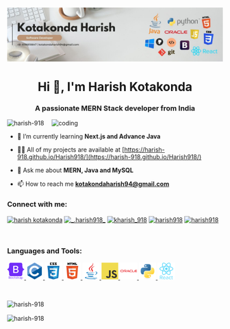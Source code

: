 ![logo](https://github.com/Harish-918/Harish-918/blob/main/Banner.jpg)
<h1 align="center">Hi 👋, I'm Harish Kotakonda</h1>
<h3 align="center">A passionate MERN Stack developer from India</h3>

<img align="right" alt="coding" width="400" src="https://images.squarespace-cdn.com/content/v1/5769fc401b631bab1addb2ab/1541580611624-TE64QGKRJG8SWAIUS7NS/coding-freak.gif?format=1500w">

<p align="left"> <img src="https://komarev.com/ghpvc/?username=harish-918&label=Profile%20views&color=0e75b6&style=flat" alt="harish-918" /> </p>

- 🌱 I’m currently learning **Next.js and Advance Java**

- 👨‍💻 All of my projects are available at [https://harish-918.github.io/Harish918/](https://harish-918.github.io/Harish918/)

- 💬 Ask me about **MERN, Java and MySQL**

- 📫 How to reach me **kotakondaharish94@gmail.com**

<h3 align="left">Connect with me:</h3>
<p align="left">
<a href="https://linkedin.com/in/harish kotakonda" target="blank"><img align="center" src="https://raw.githubusercontent.com/rahuldkjain/github-profile-readme-generator/master/src/images/icons/Social/linked-in-alt.svg" alt="harish kotakonda" height="30" width="40" /></a>
<a href="https://instagram.com/_.harish918_" target="blank"><img align="center" src="https://raw.githubusercontent.com/rahuldkjain/github-profile-readme-generator/master/src/images/icons/Social/instagram.svg" alt="_.harish918_" height="30" width="40" /></a>
<a href="https://www.codechef.com/users/kharish_918" target="blank"><img align="center" src="https://cdn.jsdelivr.net/npm/simple-icons@3.1.0/icons/codechef.svg" alt="kharish_918" height="30" width="40" /></a>
<a href="https://www.hackerrank.com/harish918" target="blank"><img align="center" src="https://raw.githubusercontent.com/rahuldkjain/github-profile-readme-generator/master/src/images/icons/Social/hackerrank.svg" alt="harish918" height="30" width="40" /></a>
<a href="https://www.leetcode.com/harish918" target="blank"><img align="center" src="https://raw.githubusercontent.com/rahuldkjain/github-profile-readme-generator/master/src/images/icons/Social/leet-code.svg" alt="harish918" height="30" width="40" /></a>
</p>
<br>
<h3 align="left">Languages and Tools:</h3>
<p align="left"> <a href="https://getbootstrap.com" target="_blank" rel="noreferrer"> <img src="https://raw.githubusercontent.com/devicons/devicon/master/icons/bootstrap/bootstrap-plain-wordmark.svg" alt="bootstrap" width="40" height="40"/> </a> <a href="https://www.cprogramming.com/" target="_blank" rel="noreferrer"> <img src="https://raw.githubusercontent.com/devicons/devicon/master/icons/c/c-original.svg" alt="c" width="40" height="40"/> </a> <a href="https://www.w3schools.com/css/" target="_blank" rel="noreferrer"> <img src="https://raw.githubusercontent.com/devicons/devicon/master/icons/css3/css3-original-wordmark.svg" alt="css3" width="40" height="40"/> </a> <a href="https://www.w3.org/html/" target="_blank" rel="noreferrer"> <img src="https://raw.githubusercontent.com/devicons/devicon/master/icons/html5/html5-original-wordmark.svg" alt="html5" width="40" height="40"/> </a> <a href="https://www.java.com" target="_blank" rel="noreferrer"> <img src="https://raw.githubusercontent.com/devicons/devicon/master/icons/java/java-original.svg" alt="java" width="40" height="40"/> </a> <a href="https://developer.mozilla.org/en-US/docs/Web/JavaScript" target="_blank" rel="noreferrer"> <img src="https://raw.githubusercontent.com/devicons/devicon/master/icons/javascript/javascript-original.svg" alt="javascript" width="40" height="40"/> </a> <a href="https://www.oracle.com/" target="_blank" rel="noreferrer"> <img src="https://raw.githubusercontent.com/devicons/devicon/master/icons/oracle/oracle-original.svg" alt="oracle" width="40" height="40"/> </a> <a href="https://www.python.org" target="_blank" rel="noreferrer"> <img src="https://raw.githubusercontent.com/devicons/devicon/master/icons/python/python-original.svg" alt="python" width="40" height="40"/> </a> <a href="https://reactjs.org/" target="_blank" rel="noreferrer"> <img src="https://raw.githubusercontent.com/devicons/devicon/master/icons/react/react-original-wordmark.svg" alt="react" width="40" height="40"/> </a> </p>
<br>
<p><img align="center" src="https://github-readme-stats.vercel.app/api/top-langs?username=harish-918&show_icons=true&locale=en&layout=compact" alt="harish-918" /></p>

<p><img align="center" src="https://github-readme-streak-stats.herokuapp.com/?user=harish-918&" alt="harish-918" /></p>

